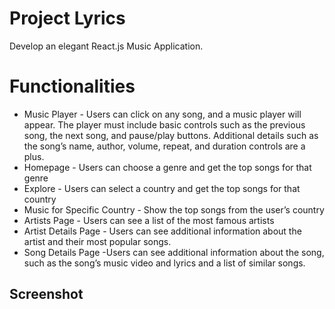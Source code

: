 # Project Lyrics

Develop an elegant React.js Music Application. 

# Functionalities

 - Music Player - Users can click on any song, and a music player will appear. The player must include basic controls such as the previous song, the next song, and pause/play buttons. Additional details such as the song’s name, author, volume, repeat, and duration controls are a plus.
 - Homepage - Users can choose a genre and get the top songs for that genre
- Explore - Users can select a country and get the top songs for that country
- Music for Specific Country - Show the top songs from the user’s country
- Artists Page - Users can see a list of the most famous artists
- Artist Details Page - Users can see additional information about the artist and their most popular songs.
- Song Details Page -Users can see additional information about the song, such as the song’s music video and lyrics and a list of similar songs.

## Screenshot



   
